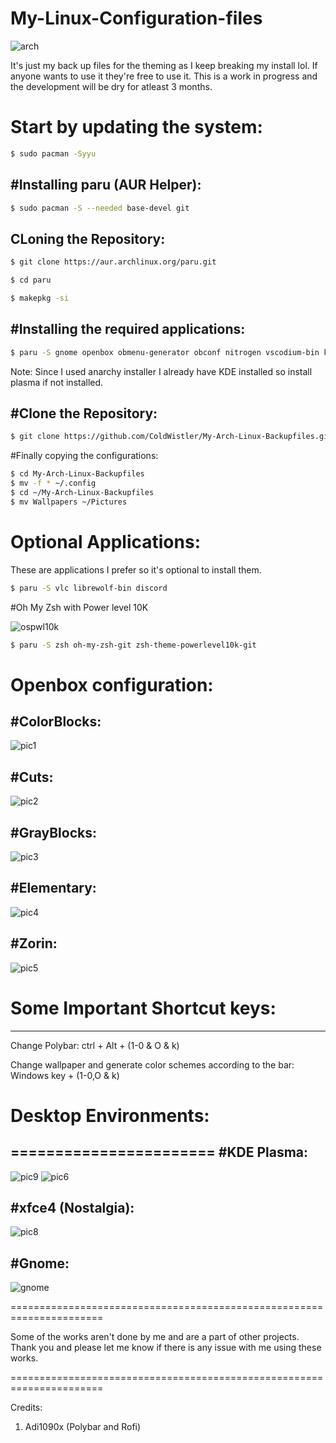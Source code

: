 # My-Linux-Configuration-files

![arch](https://user-images.githubusercontent.com/53271289/211332449-7908045c-9db2-4e27-b0fb-5449d37c93a2.png)

It's just my back up files for the theming as I keep breaking my install lol.
If anyone wants to use it they're free to use it.
This is a work in progress and the development will be dry for atleast 3 months.

# Start by updating the system:
```bash
$ sudo pacman -Syyu
```

#Installing paru (AUR Helper):
-----------------
```bash
$ sudo pacman -S --needed base-devel git 
```
CLoning the Repository:
-----------------------
```bash
$ git clone https://aur.archlinux.org/paru.git
```
```bash
$ cd paru
```
```bash
$ makepkg -si
```



#Installing the required applications:
--------------------------------------
```bash
$ paru -S gnome openbox obmenu-generator obconf nitrogen vscodium-bin kitty polybar conky concky-manager2-git termite gnome-tweaks xfce4 lxappearence pyton-pywal rofi betterlockscreen zorin-desktop-themes zorin-icon themes windows-xp-themes-git windows-xp-icons-git pfetch 
```
Note: Since I used anarchy installer I already have KDE installed so install plasma if not installed.

#Clone the Repository:
---------------------
```bash
$ git clone https://github.com/ColdWistler/My-Arch-Linux-Backupfiles.git 
```
#Finally copying the configurations:
```bash
$ cd My-Arch-Linux-Backupfiles  
$ mv -f * ~/.config 
$ cd ~/My-Arch-Linux-Backupfiles
$ mv Wallpapers ~/Pictures
```

# Optional Applications:
These are applications I prefer so it's optional to install them.

```bash
$ paru -S vlc librewolf-bin discord 
```
#Oh My Zsh with Power level 10K

![ospwl10k](https://user-images.githubusercontent.com/53271289/211332329-c228eff4-0f7e-48d5-8ba3-8b1fd3505d31.png)

```bash
$ paru -S zsh oh-my-zsh-git zsh-theme-powerlevel10k-git
```



# Openbox configuration:

#ColorBlocks:
-------------

![pic1](https://user-images.githubusercontent.com/53271289/211317940-573b5402-6f27-46ed-a21c-99492ad03b80.png)

#Cuts:
-------

![pic2](https://user-images.githubusercontent.com/53271289/211318059-8afc8199-4307-4a2d-b98e-02655950cd83.png)

#GrayBlocks:
------------

![pic3](https://user-images.githubusercontent.com/53271289/211318129-27c17b83-82c2-4de0-8294-8e4504794dc8.png)

#Elementary:
------------

![pic4](https://user-images.githubusercontent.com/53271289/211318346-15d462f3-3d1d-4f5d-94ed-4afa02bd7521.png)

#Zorin:
-------

![pic5](https://user-images.githubusercontent.com/53271289/211318439-18845fb9-f0de-4033-adf6-ed6ce2e0e79f.png)

# Some Important Shortcut keys:
-------------------------------------
Change Polybar: ctrl + Alt + (1-0 & O & k)


Change wallpaper and generate color schemes according to the bar: Windows key + (1-0,O & k)

# Desktop Environments:
=======================
#KDE Plasma:
------------

![pic9](https://user-images.githubusercontent.com/53271289/211326683-cbb6d431-fe76-4e45-a3c6-11e769e49cd0.png) ![pic6](https://user-images.githubusercontent.com/53271289/211326724-ac529eca-91ae-43f4-a8ba-0576fad98cda.png)




#xfce4 (Nostalgia):
-------------------

![pic8](https://user-images.githubusercontent.com/53271289/211318683-51392c21-1a0b-4144-9b5c-aa817a41de30.png)

#Gnome:
-------
![gnome](https://user-images.githubusercontent.com/53271289/211318851-4a0acfaf-6394-41e4-9272-ac69e3ca124b.png)


======================================================================

Some of the works aren't done by me and are a part of other projects.
Thank you and please let me know if there is any issue with me using these works.

======================================================================

Credits:
1. Adi1090x (Polybar and Rofi)
